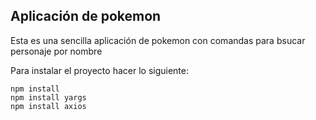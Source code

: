 ## Aplicación de pokemon

Esta es una sencilla aplicación de pokemon con comandas para bsucar personaje por nombre

Para instalar el proyecto hacer lo siguiente:

```
npm install 
npm install yargs
npm install axios 

```






